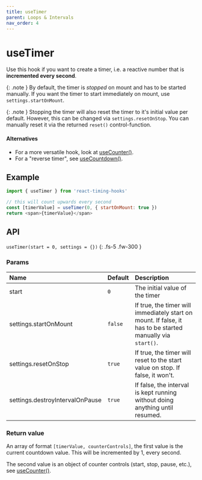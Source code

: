 ```yaml
---
title: useTimer
parent: Loops & Intervals
nav_order: 4
---
```


# useTimer

Use this hook if you want to create a timer, i.e. a reactive number that is **incremented every second**.

{: .note }
By default, the timer is _stopped_ on mount and has to be started manually. If you want the timer to start immediately on mount, use `settings.startOnMount`.

{: .note }
Stopping the timer will also reset the timer to it's initial value per default. However, this can be changed via `settings.resetOnStop`. You can manually reset it via the returned `reset()` control-function.


#### Alternatives

- For a more versatile hook, look at [useCounter()](/react-timing-hooks/loops-and-intervals/useCounter.html).
- For a "reverse timer", see [useCountdown()](/react-timing-hooks/loops-and-intervals/useCountdown.html).

## Example

```javascript
import { useTimer } from 'react-timing-hooks'

// this will count upwards every second
const [timerValue] = useTimer(0, { startOnMount: true })
return <span>{timerValue}</span>
```

## API

`useTimer(start = 0, settings = {})`
{: .fs-5 .fw-300 }

### Params

| Name                  | Default    | Description                                                                                                |
|:----------------------|:-----------|:-----------------------------------------------------------------------------------------------------------|
| start                 | `0`        | The initial value of the timer                                                                             |
| settings.startOnMount | `false`    | If true, the timer will immediately start on mount. If false, it has to be started manually via `start()`. |
| settings.resetOnStop  | `true`     | If true, the timer will reset to the start value on stop. If false, it won't.                              |
| settings.destroyIntervalOnPause  | `true`  | If false, the interval is kept running without doing anything until resumed.                      |


### Return value

An array of format `[timerValue, counterControls]`, the first value is the current countdown value. This will be incremented by 1, every second.

The second value is an object of counter controls (start, stop, pause, etc.), see [useCounter()](/react-timing-hooks/loops-and-intervals/useCounter.html#return-value).


